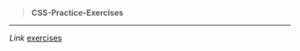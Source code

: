 > **CSS-Practice-Exercises**
---
*Link* [exercises](https://github.com/payalkherajani/CSS-ExercisesL1)